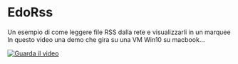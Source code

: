 # EdoRss
Un esempio di come leggere file RSS dalla rete e visualizzarli in un marquee
In questo video una demo che gira su una VM Win10 su macbook...

[![Guarda il video](https://img.youtube.com/vi/m1wVEYlyA1w/hqdefault.jpg)](https://youtu.be/m1wVEYlyA1w)

